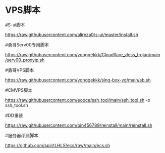 # VPS脚本

#S-ui脚本

https://raw.githubusercontent.com/alireza0/s-ui/master/install.sh

#勇哥Serv00专用脚本

https://raw.githubusercontent.com/yonggekkk/Cloudflare_vless_trojan/main/serv00_proxyip.sh

#勇哥VPS脚本

https://raw.githubusercontent.com/yonggekkk/sing-box-yg/main/sb.sh

#CMVPS脚本

https://raw.githubusercontent.com/eooce/ssh_tool/main/ssh_tool.sh -o ssh_tool.sh

#DD重装

https://raw.githubusercontent.com/bin456789/reinstall/main/reinstall.sh

#服务器评测脚本

https://github.com/spiritLHLS/ecs/raw/main/ecs.sh
